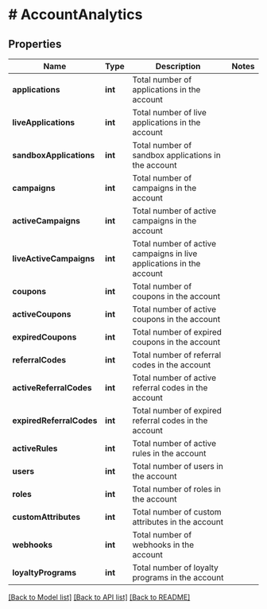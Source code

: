 # # AccountAnalytics

## Properties

Name | Type | Description | Notes
------------ | ------------- | ------------- | -------------
**applications** | **int** | Total number of applications in the account | 
**liveApplications** | **int** | Total number of live applications in the account | 
**sandboxApplications** | **int** | Total number of sandbox applications in the account | 
**campaigns** | **int** | Total number of campaigns in the account | 
**activeCampaigns** | **int** | Total number of active campaigns in the account | 
**liveActiveCampaigns** | **int** | Total number of active campaigns in live applications in the account | 
**coupons** | **int** | Total number of coupons in the account | 
**activeCoupons** | **int** | Total number of active coupons in the account | 
**expiredCoupons** | **int** | Total number of expired coupons in the account | 
**referralCodes** | **int** | Total number of referral codes in the account | 
**activeReferralCodes** | **int** | Total number of active referral codes in the account | 
**expiredReferralCodes** | **int** | Total number of expired referral codes in the account | 
**activeRules** | **int** | Total number of active rules in the account | 
**users** | **int** | Total number of users in the account | 
**roles** | **int** | Total number of roles in the account | 
**customAttributes** | **int** | Total number of custom attributes in the account | 
**webhooks** | **int** | Total number of webhooks in the account | 
**loyaltyPrograms** | **int** | Total number of loyalty programs in the account | 

[[Back to Model list]](../../README.md#documentation-for-models) [[Back to API list]](../../README.md#documentation-for-api-endpoints) [[Back to README]](../../README.md)


